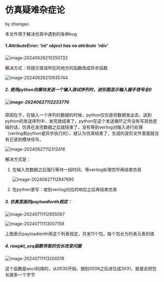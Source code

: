 # 仿真疑难杂症论

by zhangao

本文件用于解决仿真中遇到的各种bug

##### 1.AttributeError: 'int' object has no attribute '__rdiv__'

![image-20240626210250732](C:\Users\lenovo\AppData\Roaming\Typora\typora-user-images\image-20240626210250732.png)

解决方式：将提示错误所在的地方的函数改成异步函数

![image-20240626210935744](C:\Users\lenovo\AppData\Roaming\Typora\typora-user-images\image-20240626210935744.png)

##### 2. 使用python向模块发送一个输入测试序列时，波形图显示输入握手信号全0

##### ![image-20240627112233776](C:\Users\lenovo\AppData\Roaming\Typora\typora-user-images\image-20240627112233776.png)

原因在于，在输入一个序列的数据的时候，python仅仅是将数据发出去，送到python的发送序列中，发完就结束了，python在这个发送循环之外没有写其他逻辑的话，仿真在发完数据之后就结束了，没有等到verilog对输入进行处理（verilog和python是异步执行的），就认为仿真结束了，生成的波形文件里面就没有记录到模块信号。

![image-20240627112312416](C:\Users\lenovo\AppData\Roaming\Typora\typora-user-images\image-20240627112312416.png)

解决方式是：

1. 在输入完数据之后强行等待一段时间，等verilog处理完毕再结束仿真

   ![image-20240627112847695](C:\Users\lenovo\AppData\Roaming\Typora\typora-user-images\image-20240627112847695.png)

2. 在python里写：收到verilog对应的响应之后再结束仿真

##### 3. 仿真里面的payloadlenth规定：

![image-20240711112955067](C:\Users\Aopir\AppData\Roaming\Typora\typora-user-images\image-20240711112955067.png)

![image-20240711113007159](C:\Users\Aopir\AppData\Roaming\Typora\typora-user-images\image-20240711113007159.png)

上图表示payloadlenth用这个列表规定，共发11个包，每个包长为列表元素的值

##### 4. rawpkt_seq函数导致的包长改变问题

![image-20240711113200519](C:\Users\Aopir\AppData\Roaming\Typora\typora-user-images\image-20240711113200519.png)

这个函数是ascii码搞的，从0030开始，搞到0039之后进位成3031，直接会把包长搞多一个字节
